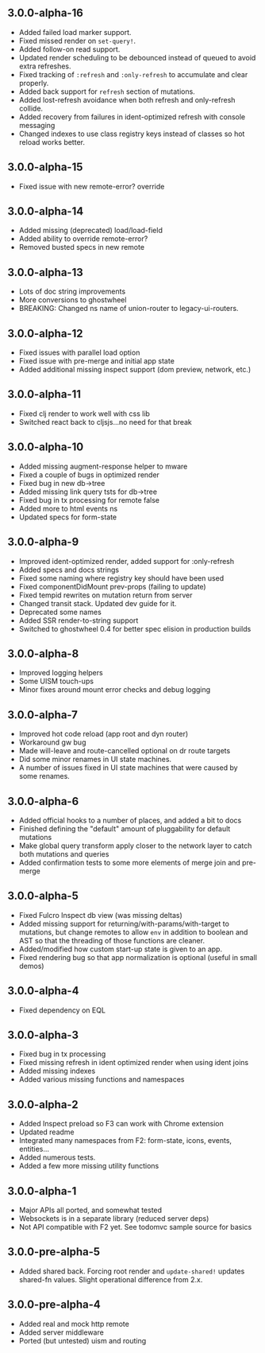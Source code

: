 3.0.0-alpha-16
--------------
- Added failed load marker support.
- Fixed missed render on `set-query!`.
- Added follow-on read support.
- Updated render scheduling to be debounced instead of queued to avoid extra refreshes.
- Fixed tracking of `:refresh` and `:only-refresh` to accumulate and clear properly.
- Added back support for `refresh` section of mutations.
- Added lost-refresh avoidance when both refresh and only-refresh collide.
- Added recovery from failures in ident-optimized refresh with console messaging
- Changed indexes to use class registry keys instead of classes so hot reload works better.

3.0.0-alpha-15
--------------
- Fixed issue with new remote-error? override

3.0.0-alpha-14
--------------
- Added missing (deprecated) load/load-field
- Added ability to override remote-error?
- Removed busted specs in new remote

3.0.0-alpha-13
--------------
- Lots of doc string improvements
- More conversions to ghostwheel
- BREAKING: Changed ns name of union-router to legacy-ui-routers.

3.0.0-alpha-12
--------------
- Fixed issues with parallel load option
- Fixed issue with pre-merge and initial app state
- Added additional missing inspect support (dom preview, network, etc.)

3.0.0-alpha-11
--------------
- Fixed clj render to work well with css lib
- Switched react back to cljsjs...no need for that break

3.0.0-alpha-10
--------------
- Added missing augment-response helper to mware
- Fixed a couple of bugs in optimized render
- Fixed bug in new db->tree
- Added missing link query tsts for db->tree
- Fixed bug in tx processing for remote false
- Added more to html events ns
- Updated specs for form-state

3.0.0-alpha-9
-------------
- Improved ident-optimized render, added support for :only-refresh
- Added specs and docs strings
- Fixed some naming where registry key should have been used
- Fixed componentDidMount prev-props (failing to update)
- Fixed tempid rewrites on mutation return from server
- Changed transit stack. Updated dev guide for it.
- Deprecated some names
- Added SSR render-to-string support
- Switched to ghostwheel 0.4 for better spec elision in production builds

3.0.0-alpha-8
-------------
- Improved logging helpers
- Some UISM touch-ups
- Minor fixes around mount error checks and debug logging

3.0.0-alpha-7
-------------
- Improved hot code reload (app root and dyn router)
- Workaround gw bug
- Made will-leave and route-cancelled optional on dr route targets
- Did some minor renames in UI state machines.
- A number of issues fixed in UI state machines that were caused by some
renames.

3.0.0-alpha-6
-------------
- Added official hooks to a number of places, and added a bit to docs
- Finished defining the "default" amount of pluggability for default mutations
- Make global query transform apply closer to the network layer to catch both mutations and queries
- Added confirmation tests to some more elements of merge join and pre-merge

3.0.0-alpha-5
-------------
- Fixed Fulcro Inspect db view (was missing deltas)
- Added missing support for returning/with-params/with-target to mutations,
but change remotes to allow `env` in addition to boolean and AST so that
the threading of those functions are cleaner.
- Added/modified how custom start-up state is given to an app.  
- Fixed rendering bug so that app normalization is optional (useful in small demos)

3.0.0-alpha-4
-------------
- Fixed dependency on EQL

3.0.0-alpha-3
-------------
- Fixed bug in tx processing
- Fixed missing refresh in ident optimized render when using ident joins
- Added missing indexes
- Added various missing functions and namespaces

3.0.0-alpha-2
-------------
- Added Inspect preload so F3 can work with Chrome extension
- Updated readme
- Integrated many namespaces from F2: form-state, icons, events, entities...
- Added numerous tests.
- Added a few more missing utility functions

3.0.0-alpha-1
-------------
- Major APIs all ported, and somewhat tested
- Websockets is in a separate library (reduced server deps)
- Not API compatible with F2 yet. See todomvc sample source for basics


3.0.0-pre-alpha-5
-----------------
- Added shared back. Forcing root render and `update-shared!` updates shared-fn values. Slight operational difference from 2.x.

3.0.0-pre-alpha-4
-----------------
- Added real and mock http remote
- Added server middleware
- Ported (but untested) uism and routing


